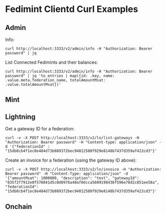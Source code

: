 # Fedimint Clientd Curl Examples

## Admin

Info:

```
curl http://localhost:3333/v2/admin/info -H "Authorization: Bearer password" | jq
```

List Connected Fedimints and their balances:

```
curl http://localhost:3333/v2/admin/info -H "Authorization: Bearer password" | jq 'to_entries | map({id: .key, name: .value.meta.federation_name, totalAmountMsat: .value.totalAmountMsat})'
```

## Mint

## Lightning

Get a gateway ID for a federation:

```
curl -v -X POST http://localhost:3333/v2/ln/list-gateways -H "Authorization: Bearer password" -H "Content-type: application/json" -d '{"federationId" :
"15db8cb4f1ec8e484d73b889372bec94812580f929e8148b7437d359af422cd3"}'
```

Create an invoice for a federation (using the gateway ID above):

```
curl -v -X POST http://localhost:3333/v2/ln/invoice -H "Authorization: Bearer password" -H "Content-Type: application/json" -d '{"amountMsat": 1000000, "description": "test", "gatewayId": "035f2f7912e0f570841d5c0d8976a40af0dcca5609198436f596e78d2c851ee58a", "federationId": "15db8cb4f1ec8e484d73b889372bec94812580f929e8148b7437d359af422cd3"}'
```

## Onchain
